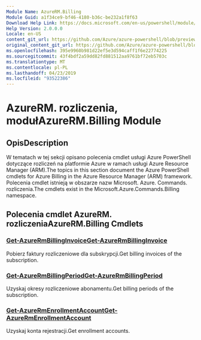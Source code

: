 ```yaml
---
Module Name: AzureRM.Billing
Module Guid: a1f34ce9-bf46-4180-b36c-be232a1f8f63
Download Help Link: https://docs.microsoft.com/en-us/powershell/module/azurerm.billing
Help Version: 2.0.0.0
Locale: en-US
content_git_url: https://github.com/Azure/azure-powershell/blob/preview/src/ResourceManager/Billing/Commands.Billing/help/AzureRM.Billing.md
original_content_git_url: https://github.com/Azure/azure-powershell/blob/preview/src/ResourceManager/Billing/Commands.Billing/help/AzureRM.Billing.md
ms.openlocfilehash: 395e9960b981d22ef5e3d594caff1f6e22774225
ms.sourcegitcommit: 43f4bdf2a59dd82fd881512aa9761bf72eb5703c
ms.translationtype: MT
ms.contentlocale: pl-PL
ms.lasthandoff: 04/23/2019
ms.locfileid: "93522386"
---
```

# <span data-ttu-id="536f1-101">AzureRM. rozliczenia, moduł</span><span class="sxs-lookup"><span data-stu-id="536f1-101">AzureRM.Billing Module</span></span>
## <span data-ttu-id="536f1-102">Opis</span><span class="sxs-lookup"><span data-stu-id="536f1-102">Description</span></span>
<span data-ttu-id="536f1-103">W tematach w tej sekcji opisano polecenia cmdlet usługi Azure PowerShell dotyczące rozliczeń na platformie Azure w ramach usługi Azure Resource Manager (ARM).</span><span class="sxs-lookup"><span data-stu-id="536f1-103">The topics in this section document the Azure PowerShell cmdlets for Azure Billing in the Azure Resource Manager (ARM) framework.</span></span> <span data-ttu-id="536f1-104">Polecenia cmdlet istnieją w obszarze nazw Microsoft. Azure. Commands. rozliczenia.</span><span class="sxs-lookup"><span data-stu-id="536f1-104">The cmdlets exist in the Microsoft.Azure.Commands.Billing namespace.</span></span>

## <span data-ttu-id="536f1-105">Polecenia cmdlet AzureRM. rozliczenia</span><span class="sxs-lookup"><span data-stu-id="536f1-105">AzureRM.Billing Cmdlets</span></span>
### [<span data-ttu-id="536f1-106">Get-AzureRmBillingInvoice</span><span class="sxs-lookup"><span data-stu-id="536f1-106">Get-AzureRmBillingInvoice</span></span>](Get-AzureRmBillingInvoice.md)
<span data-ttu-id="536f1-107">Pobierz faktury rozliczeniowe dla subskrypcji.</span><span class="sxs-lookup"><span data-stu-id="536f1-107">Get billing invoices of the subscription.</span></span>

### [<span data-ttu-id="536f1-108">Get-AzureRmBillingPeriod</span><span class="sxs-lookup"><span data-stu-id="536f1-108">Get-AzureRmBillingPeriod</span></span>](Get-AzureRmBillingPeriod.md)
<span data-ttu-id="536f1-109">Uzyskaj okresy rozliczeniowe abonamentu.</span><span class="sxs-lookup"><span data-stu-id="536f1-109">Get billing periods of the subscription.</span></span>

### [<span data-ttu-id="536f1-110">Get-AzureRmEnrollmentAccount</span><span class="sxs-lookup"><span data-stu-id="536f1-110">Get-AzureRmEnrollmentAccount</span></span>](Get-AzureRmEnrollmentAccount.md)
<span data-ttu-id="536f1-111">Uzyskaj konta rejestracji.</span><span class="sxs-lookup"><span data-stu-id="536f1-111">Get enrollment accounts.</span></span>

